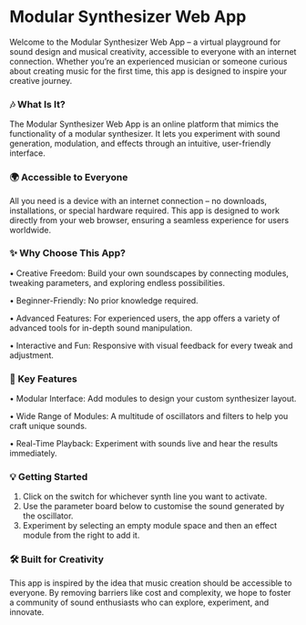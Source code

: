 # Modular Synthesizer Web App

Welcome to the Modular Synthesizer Web App – a virtual playground for sound design and musical creativity, accessible to everyone with an internet connection. Whether you’re an experienced musician or someone curious about creating music for the first time, this app is designed to inspire your creative journey.

### 🎶 What Is It?

The Modular Synthesizer Web App is an online platform that mimics the functionality of a modular synthesizer. It lets you experiment with sound generation, modulation, and effects through an intuitive, user-friendly interface.

### 🌍 Accessible to Everyone

All you need is a device with an internet connection – no downloads, installations, or special hardware required. This app is designed to work directly from your web browser, ensuring a seamless experience for users worldwide.

### ✨ Why Choose This App?
•	Creative Freedom: Build your own soundscapes by connecting modules, tweaking parameters, and exploring endless possibilities.

•	Beginner-Friendly: No prior knowledge required.

•	Advanced Features: For experienced users, the app offers a variety of advanced tools for in-depth sound manipulation.

•	Interactive and Fun: Responsive with visual feedback for every tweak and adjustment.

### 🚀 Key Features
•	Modular Interface: Add modules to design your custom synthesizer layout.

•	Wide Range of Modules: A multitude of oscillators and filters to help you craft unique sounds.

•	Real-Time Playback: Experiment with sounds live and hear the results immediately.

### 💡 Getting Started
1.	Click on the switch for whichever synth line you want to activate.
2.	Use the parameter board below to customise the sound generated by the oscillator.
3.	Experiment by selecting an empty module space and then an effect module from the right to add it.

### 🛠️ Built for Creativity

This app is inspired by the idea that music creation should be accessible to everyone. By removing barriers like cost and complexity, we hope to foster a community of sound enthusiasts who can explore, experiment, and innovate.
